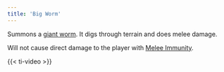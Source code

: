 ```yaml
---
title: 'Big Worm'
---
```


Summons a [giant worm](https://noita.wiki.gg/wiki/J%C3%A4ttimato). It digs through terrain and does melee damage.

Will not cause direct damage to the player with [Melee Immunity](https://noita.wiki.gg/wiki/Melee_Immunity).

{{< ti-video >}}
